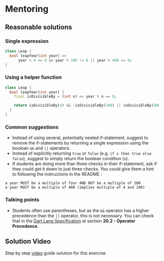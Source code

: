 # Mentoring

## Reasonable solutions

### Single expression

```dart
class Leap {
  bool leapYear(int year) =>
      year % 4 == 0 && year % 100 != 0 || year % 400 == 0;
}
```

### Using a helper function

```dart
class Leap {
  bool leapYear(int year) {
    final isDivisibleBy = (int n) => year % n == 0;

    return isDivisibleBy(4) && !isDivisibleBy(100) || isDivisibleBy(400);
  }
}
```    

### Common suggestions

- Instead of using several, potentially nested if-statement, suggest to remove the if-statements by returning a single expression using the boolean `&&` and `||` operators.
- Instead of explicitly returning `true` or `false` (e.g. `if x then true else false`), suggest to simply return the boolean condition (`x`).
- If students are doing more than three checks in their if-statement, ask if they could get it down to just three checks. You could give them a hint to following the instructions in the README : 
```
a year MUST be a multiple of four AND NOT be a multiple of 100
a year MUST be a multiple of 400 (implies multiple of 4 and 100)
```

### Talking points

- Students often use parentheses, but as the `&&` operator has a higher precedence than the `||` operator, this is not necessary. You can check that in the [Dart Lang Specification](https://dart.dev/guides/language/specifications/DartLangSpec-v2.2.pdf) at section **20.2 - Operator Precedence**.

## Solution Video

Step by step [video][youtube-video] guide solution for this exercise

[youtube-video]: https://www.youtube.com/watch?v=Uluen1tvKwU&t=5s
